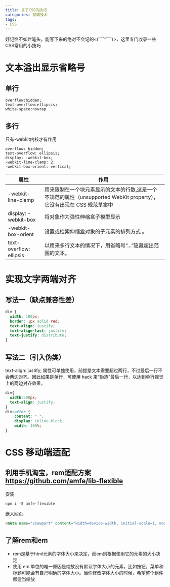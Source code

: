 ```yaml
---
title: 关于CSS的技巧
categories: 前端技术
tags:
- CSS
---
```


好记性不如烂笔头，能写下来的绝对不会记的<(￣︶￣)>，这里专门收录一些CSS常用的小技巧
<!-- more -->
# 文本溢出显示省略号
## 单行
```
overflow:hidden;
text-overflow:ellipsis;
white-space:nowrap
```
## 多行
只有-webkit内核才有作用
```
overflow: hidden;
text-overflow: ellipsis;
display: -webkit-box;
-webkit-line-clamp: 2;
-webkit-box-orient: vertical;
```
|属性|作用|
|--|--|
|-webkit-line-clamp  | 用来限制在一个块元素显示的文本的行数,这是一个不规范的属性（unsupported WebKit property），它没有出现在 CSS 规范草案中 |
|  display: -webkit-box| 将对象作为弹性伸缩盒子模型显示  |
|-webkit-box-orient  |设置或检索伸缩盒对象的子元素的排列方式 。| 
|text-overflow: ellipsis| 以用来多行文本的情况下，用省略号“…”隐藏超出范围的文本。|



# 实现文字两端对齐
## 写法一（缺点兼容性差）
```css
div {
  width: 100px;
  border: 1px solid red;
  text-align: justify;
  text-align-last: justify;
  text-justify: distribute;
}
```
## 写法二（引入伪类）
text-align: justify; 属性可单独使用，前提是文本需要超过两行，不过最后一行不会两边对齐。因此如果是单行，可使用 hack 来“伪造”最后一行，以达到单行视觉上的两边对齐效果。
```css
div{
  width:500px;
  text-align: justify;
}
div:after {
    content: " ";
    display: inline-block;
    width: 100%;
}
```
# CSS 移动端适配
## 利用手机淘宝，rem适配方案 https://github.com/amfe/lib-flexible
安装
```
npm i -S amfe-flexible
```
嵌入网页
```html
<meta name="viewport" content="width=device-width, initial-scale=1, maximum-scale=1, minimum-scale=1, user-scalable=no"><script src="./node_modules/amfe-flexible/index.js"></script>
```
## 了解rem和em 
- rem是基于html元素的字体大小来决定，而em则根据使用它的元素的大小决定
- 使用 em 单位的唯一原因是缩放没有默认字体大小的元素，比如按钮，菜单和标题可能会有自己明确的字体大小。当你修改字体大小的时候，希望整个组件都适当缩放
